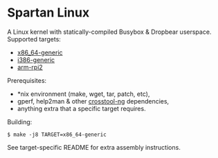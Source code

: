 # Spartan Linux

A Linux kernel with statically-compiled Busybox & Dropbear userspace. Supported targets:

- [x86_64-generic](targets/x86_64-generic)
- [i386-generic](targets/i386-generic)
- [arm-rpi2](targets/arm-rpi2)

Prerequisites:

- *nix environment (make, wget, tar, patch, etc),
- gperf, help2man & other [crosstool-ng](http://crosstool-ng.github.io/) dependencies,
- anything extra that a specific target requires.

Building:

```
$ make -j8 TARGET=x86_64-generic
```

See target-specific README for extra assembly instructions.
